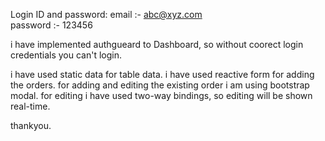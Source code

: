 Login ID and password:
email :- abc@xyz.com  
password :- 123456


i have implemented authgueard to Dashboard, so without coorect login credentials you can't login.

i have used static data for table data.
i have used reactive form for adding the orders.
for adding and editing the existing order i am using bootstrap modal.
for editing i have used two-way bindings, so editing will be shown real-time.

thankyou.
 
